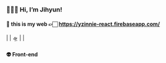 

### 👩🏻‍🚀 Hi, I’m Jihyun!

#### 🌠 this is my web 👉🏻  https://yzinnie-react.firebaseapp.com/
|
|
🛸
|
|


#### 👽 Front-end 




<!---
yzinnie/yzinnie is a ✨ special ✨ repository because its `README.md` (this file) appears on your GitHub profile.
You can click the Preview link to take a look at your changes.
--->
